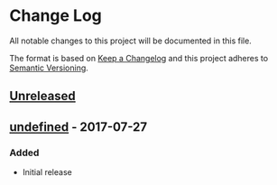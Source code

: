 # Change Log
All notable changes to this project will be documented in this file.

The format is based on [Keep a Changelog](http://keepachangelog.com/)
and this project adheres to [Semantic Versioning](http://semver.org/).

## [Unreleased][]

## [undefined][] - 2017-07-27
### Added
- Initial release


[Unreleased]: https://github.com/madou/yubaba/compare/vundefined...HEAD
[undefined]: https://github.com/madou/yubaba/tree/vundefined